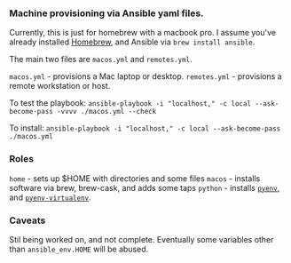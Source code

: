 ### Machine provisioning via Ansible yaml files.

Currently, this is just for homebrew with a macbook pro. I assume you've
already installed [Homebrew](http://brew.sh/), and Ansible via `brew install
ansible`.

The main two files are `macos.yml` and `remotes.yml`.

`macos.yml` - provisions a Mac laptop or desktop.
`remotes.yml` - provisions a remote workstation or host.

To test the playbook:
    `ansible-playbook -i "localhost," -c local --ask-become-pass -vvvv ./macos.yml --check`

To install:
    `ansible-playbook -i "localhost," -c local --ask-become-pass ./macos.yml`

### Roles
`home` - sets up $HOME with directories and some files
`macos` - installs software via brew, brew-cask, and adds some taps
`python` - installs [`pyenv`](https://github.com/pyenv/pyenv), and [`pyenv-virtualenv`](https://github.com/pyenv/pyenv-virtualenv).

### Caveats
Stil being worked on, and not complete. Eventually some variables other than `ansible_env.HOME` will be abused.




